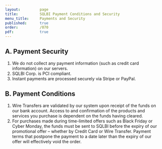 ```yaml
---
layout:         page
title:          SQLBI Payment Conditions and Security
menu_title:     Payments and Security
published:      true
order:          /070
pdf:            true
---
```


## A. Payment Security
1. We do not collect any payment information (such as credit card information) on our servers.
2. SQLBI Corp. is PCI compliant.
3. Instant payments are processed securely via Stripe or PayPal.

## B. Payment Conditions
1. Wire Transfers are validated by our system upon receipt of the funds on our bank account. Access to and confirmation of the products and services you purchase is dependent on the funds having cleared.
2. For purchases made during time-limited offers such as Black Friday or Cyber Monday, the funds must be sent to SQLBI before the expiry of our promotional offer – whether by Credit Card or Wire Transfer. Payment terms that postpone the payment to a date later than the expiry of our offer will effectively void the order.